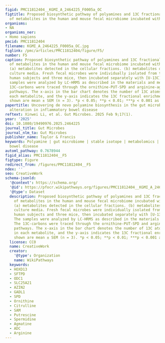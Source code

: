 ```yaml
---
figid: PMC11812404__KGMI_A_2464225_F0005a_OC
figtitle: Proposed biosynthetic pathway of polyamines and 13C fractional enrichment
  of metabolites in the human and mouse fecal microbiome incubated with [U-13C]-inulin
organisms:
- NA
organisms_ner:
- Homo sapiens
pmcid: PMC11812404
filename: KGMI_A_2464225_F0005a_OC.jpg
figlink: /pmc/articles/PMC11812404/figure/F5/
number: F5
caption: Proposed biosynthetic pathway of polyamines and 13C fractional enrichment
  of metabolites in the human and mouse fecal microbiome incubated with [U-13C]-inulin.
  (a) metabolites detected in the cellular fractions. (b) metabolites detected in
  culture media. Fresh fecal microbes were individually isolated from three healthy
  human subjects and three mice, then incubated separately with [U-13C]-inulin. The
  samples were analyzed by LC-HRMS as described in the materials and methods. The
  13C-carbons were traced through the ornithine-PUT-SPD and arginine-agmatine-spd
  pathways. The x-axis in the bar chart denotes the number of 13C atoms present in
  each metabolite, and the y-axis indicates the 13C fractional enrichment. Values
  shown are mean ± SEM (n = 3). *p < 0.05; **p < 0.01; ***p < 0.001 as indicated
papertitle: Uncovering de novo polyamine biosynthesis in the gut microbiome and its
  alteration in inflammatory bowel disease
reftext: Xinwei Li, et al. Gut Microbes. 2025 Feb 9;17(1).
year: '2025'
doi: 10.1080/19490976.2025.2464225
journal_title: Gut Microbes
journal_nlm_ta: Gut Microbes
publisher_name: Taylor & Francis
keywords: Polyamine | gut microbiome | stable isotope | metabolomics | inflammatory
  bowel disease
automl_pathway: 0.7678944
figid_alias: PMC11812404__F5
figtype: Figure
redirect_from: /figures/PMC11812404__F5
ndex: ''
seo: CreativeWork
schema-jsonld:
  '@context': https://schema.org/
  '@id': https://pfocr.wikipathways.org/figures/PMC11812404__KGMI_A_2464225_F0005a_OC.html
  '@type': Dataset
  description: Proposed biosynthetic pathway of polyamines and 13C fractional enrichment
    of metabolites in the human and mouse fecal microbiome incubated with [U-13C]-inulin.
    (a) metabolites detected in the cellular fractions. (b) metabolites detected in
    culture media. Fresh fecal microbes were individually isolated from three healthy
    human subjects and three mice, then incubated separately with [U-13C]-inulin.
    The samples were analyzed by LC-HRMS as described in the materials and methods.
    The 13C-carbons were traced through the ornithine-PUT-SPD and arginine-agmatine-spd
    pathways. The x-axis in the bar chart denotes the number of 13C atoms present
    in each metabolite, and the y-axis indicates the 13C fractional enrichment. Values
    shown are mean ± SEM (n = 3). *p < 0.05; **p < 0.01; ***p < 0.001 as indicated
  license: CC0
  name: CreativeWork
  creator:
    '@type': Organization
    name: WikiPathways
  keywords:
  - HOXD13
  - SFTPD
  - ODC1
  - SLC25A21
  - AZIN2
  - GADL1
  - SPD
  - Ornithine
  - Citrulline
  - SAM
  - Putrescine
  - Spermidine
  - Agmatine
  - ADC
  - Arginine
---
```

